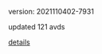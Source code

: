 version: 2021110402-7931

updated 121 avds

[details](https://github.com/0x74f917491bfa7ebfa379/ali_avd_db/blob/master/change_log/2021/11/04/02/7931.txt)
